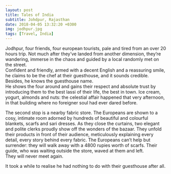 ```yaml
---
layout: post
title: Tales of India
subtitle: Johdpur, Rajasthan
date: 2018-04-05 13:32:20 +0300
img: jodhpur.jpg
tags: [Travel, India]
---
```

Jodhpur, four friends, four european tourists, pale and tired from an
over 20 hours trip. Not much after they’ve landed from another
dimension, they’re wandering, immerse in the chaos and guided by a local
randomly met on the street.  
Confident and friendly, armed with a decent English and a
reassuring smile, he claims to be the chef at their guesthouse,
and it sounds credible. Besides, he knows the guesthouse name.  
He shows the four around and gains their respect and
absolute trust by introducing them to the best lassi of their life, the
best in town.
Ice cream, yogurt, almonds and nuts: the celestial affair
happened that very afternoon, in that building where no
foreigner soul had ever dared before.

The second stop is a nearby fabric store. The Europeans are shown to a
cosy, intimate room adorned by hundreds of beautiful and colourful
blankets, scarfs and sari dresses.
As they close the curtains, two elegant and polite clerks proudly 
show off the wonders of the bazaar.
They unfold their products in front of their audience, meticulously
explaining every detail, every story behind every fabric. The Europeans
can’t help but surrender: they will walk away with a 4800 rupies worth
of scarfs. Their guide, who was waiting outside the store, waved at them
and left.  
They will never meet again.

It took a while to realise he had nothing to do with their guesthouse
after all.
